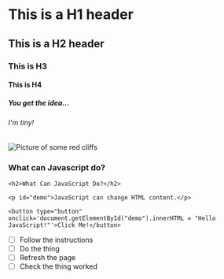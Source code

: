 # This is a H1 header
## This is a H2 header
### This is H3
#### This is H4
##### You get the idea...
###### I'm tiny!

![Picture of some red cliffs](https://images.unsplash.com/photo-1663660374106-87adf01ae522?ixlib=rb-1.2.1&ixid=MnwxMjA3fDB8MHxwaG90by1wYWdlfHx8fGVufDB8fHx8&auto=format&fit=crop&w=687&q=80)


### What can Javascript do?
```
<h2>What Can JavaScript Do?</h2>

<p id="demo">JavaScript can change HTML content.</p>

<button type="button" onclick='document.getElementById("demo").innerHTML = "Hello JavaScript!"'>Click Me!</button> 
```


- [ ] Follow the instructions
- [ ] Do the thing
- [ ] Refresh the page
- [ ] Check the thing worked
